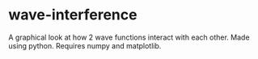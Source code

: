# wave-interference
A graphical look at how 2 wave functions interact with each other. Made using python.
Requires numpy and matplotlib.
